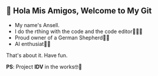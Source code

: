 ## 👋 Hola Mis Amigos, Welcome to My Git

- My name's Ansell.
- I do the rthing with the code and the code editor👨🏽‍💻
- Proud owner of a German Shepherd🐕‍🦺
- AI enthusiat🤖🤓

That's about it. Have fun.

**PS**: Project **IDV** in the works🤓💫
  
  


<!---
Ansell-OK/Ansell-OK is a ✨ special ✨ repository because its `README.md` (this file) appears on your GitHub profile.
You can click the Preview link to take a look at your changes.
--->
